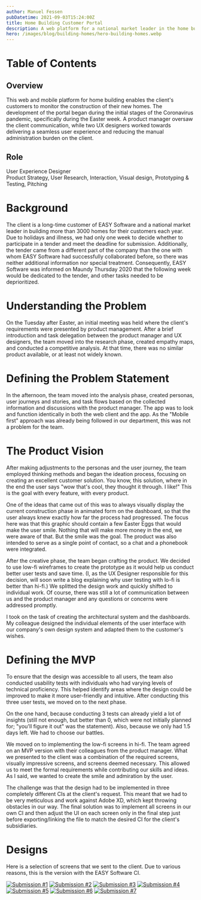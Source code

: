 ```yaml
---
author: Manuel Fessen
pubDatetime: 2021-09-03T15:24:00Z
title: Home Building Customer Portal
description: A web platform for a national market leader in the home building industry to enable their customers to monitor the construction of their new homes. 
hero: /images/blog/building-homes/hero-building-homes.webp
---
```

# Table of Contents

## Overview

This web and mobile platform for home building enables the client's customers to monitor the construction of their new homes. The development of the portal began during the initial stages of the Coronavirus pandemic, specifically during the Easter week. A product manager oversaw the client communication, while two UX designers worked towards delivering a seamless user experience and reducing the manual administration burden on the client.

## Role
User Experience Designer  
Product Strategy, User Research, Interaction, Visual design, Prototyping & Testing, Pitching

# Background

The client is a long-time customer of EASY Software and a national market leader in building more than 3000 homes for their customers each year. Due to holidays and illness, we had only one week to decide whether to participate in a tender and meet the deadline for submission. Additionally, the tender came from a different part of the company than the one with whom EASY Software had successfully collaborated before, so there was neither additional information nor special treatment. Consequently, EASY Software was informed on Maundy Thursday 2020 that the following week would be dedicated to the tender, and other tasks needed to be deprioritized.

# Understanding the Problem

On the Tuesday after Easter, an initial meeting was held where the client's requirements were presented by product management. After a brief introduction and task delegation between the product manager and UX designers, the team moved into the research phase, created empathy maps, and conducted a competitive analysis. At that time, there was no similar product available, or at least not widely known.

# Defining the Problem Statement

In the afternoon, the team moved into the analysis phase, created personas, user journeys and stories, and task flows based on the collected information and discussions with the product manager. The app was to look and function identically in both the web client and the app. As the "Mobile first" approach was already being followed in our department, this was not a problem for the team.

# The Product Vision

After making adjustments to the personas and the user journey, the team employed thinking methods and began the ideation process, focusing on creating an excellent customer solution. You know, this solution, where in the end the user says "wow that's cool, they thought it through. I like!" This is the goal with every feature, with every product. 

One of the ideas that came out of this was to always visually display the current construction phase in animated form on the dashboard, so that the user always knew exactly how far the process had progressed. The focus here was that this graphic should contain a few Easter Eggs that would make the user smile. Nothing that will make more money in the end, we were aware of that. But the smile was the goal. The product was also intended to serve as a single point of contact, so a chat and a phonebook were integrated. 

After the creative phase, the team began crafting the product. 
We decided to use low-fi wireframes to create the prototype as it would help us conduct better user tests and save time. (I, as the UX Designer responsible for this decision, will soon write a blog explaining why user testing with lo-fi is better than hi-fi.) We splitted the design work and quickly shifted to individual work. 
Of course, there was still a lot of communication between us and the product manager and any questions or concerns were addressed promptly. 

I took on the task of creating the architectural system and the dashboards. My colleague designed the individual elements of the user interface with our company's own design system and adapted them to the customer's wishes. 

# Defining the MVP
To ensure that the design was accessible to all users, the team also conducted usability tests with individuals who had varying levels of technical proficiency. This helped identify areas where the design could be improved to make it more user-friendly and intuitive. After conducting this three user tests, we moved on to the next phase. 

On the one hand, because conducting 3 tests can already yield a lot of insights (still not enough, but better than 0, which were not initially planned for; "you'll figure it out" was the statement). Also, because we only had 1.5 days left. We had to choose our battles.

We moved on to implementing the low-fi screens in hi-fi. The team agreed on an MVP version with their colleagues from the product manager. What we presented to the client was a combination of the required screens, visually impressive screens, and screens deemed necessary. This allowed us  to meet the formal requirements while contributing our skills and ideas. As I said, we wanted to create the smile and admiration by the user. 

The challenge was that the design had to be implemented in three completely different CIs at the client's request. This meant that we had to be very meticulous and work against Adobe XD, which kept throwing obstacles in our way. The final solution was to implement all screens in our own CI and then adjust the UI on each screen only in the final step just before exporting/linking the file to match the desired CI for the client's subsidiaries.

# Designs

Here is a selection of screens that we sent to the client. Due to various reasons, this is the version with the EASY Software CI. 

<div class="not-prose mt-4 lg:my-8">
  <a href="../../images/blog/building-homes/Dashboard.webp" target="_blank"><img src="../../images/blog/building-homes/Dashboard.webp" alt="Submission #1" class="m-0"/></a>
  <a href="../../images/blog/building-homes/Dokumentenmanagement.webp" target="_blank"><img src="../../images/blog/building-homes/Dokumentenmanagement.webp" alt="Submission #2" class="m-0 mt-4"/></a>
  <a href="../../images/blog/building-homes/Projektfortschritt-Checkliste.webp" target="_blank"><img src="../../images/blog/building-homes/Projektfortschritt-Checkliste.webp" alt="Submission #3" class="m-0 mt-4"/></a>
  <a href="../../images/blog/building-homes/Projektkontakte.webp" target="_blank"><img src="../../images/blog/building-homes/Projektkontakte.webp" alt="Submission #4" class="m-0 mt-4"/></a>
  <a href="../../images/blog/building-homes/Self-Service-Maengel.webp" target="_blank"><img src="../../images/blog/building-homes/Self-Service-Maengel.webp" alt="Submission #5" class="m-0 mt-4"/></a>
  <a href="../../images/blog/building-homes/Self-Service–FAQ.webp" target="_blank"><img src="../../images/blog/building-homes/Self-Service–FAQ.webp" alt="Submission #6" class="m-0 mt-4"/></a>
  <a href="../../images/blog/building-homes/Self-Service.webp" target="_blank"><img src="../../images/blog/building-homes/Self-Service.webp" alt="Submission #7" class="m-0 mt-4"/></a>
</div>